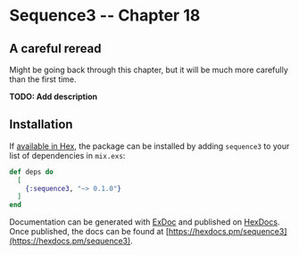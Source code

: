 # Sequence3 -- Chapter 18

## A careful reread

Might be going back through this chapter, but it will be much
more carefully than the first time.

**TODO: Add description**

## Installation

If [available in Hex](https://hex.pm/docs/publish), the package can be installed
by adding `sequence3` to your list of dependencies in `mix.exs`:

```elixir
def deps do
  [
    {:sequence3, "~> 0.1.0"}
  ]
end
```

Documentation can be generated with [ExDoc](https://github.com/elixir-lang/ex_doc)
and published on [HexDocs](https://hexdocs.pm). Once published, the docs can
be found at [https://hexdocs.pm/sequence3](https://hexdocs.pm/sequence3).

